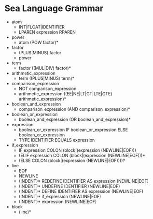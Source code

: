 # Sea Language Grammar

- atom
    * INT|FLOAT|IDENTIFIER
    * LPAREN expression RPAREN
- power
    * atom (POW factor)*
- factor
    * (PLUS|MINUS) factor
    * power
- term
    * factor ((MUL|DIV) factor)*
- arithmetic_expression
    * term ((PLUS|MINUS) term)*
- comparison_expression
    * NOT comparison_expression
    * arithmetic_expression ((EE|NE|LT|GT|LTE|GTE) arithmetic_expression)*
- boolean_and_expression
    * comparison_expression (AND comparison_expression)*
- boolean_or_expression
    * boolean_and_expression (OR boolean_and_expression)*
- expression
    * boolean_or_expression IF boolean_or_expression ELSE boolean_or_expression
    * TYPE IDENTIFIER EQUALS expression
- if_expression
    * IF expression COLON (block|(expression (NEWLINE|EOF)))
    * (ELIF expression COLON (block|(expression (NEWLINE|EOF)))*
    * (ELSE COLON (block|(expression (NEWLINE|EOF))))?
- line
    * EOF
    * NEWLINE
    * (INDENT)* REDEFINE IDENTIFIER AS expression (NEWLINE|EOF)
    * (INDENT)* UNDEFINE IDENTIFIER (NEWLINE|EOF)
    * (INDENT)* DEFINE IDENTIFIER AS expression (NEWLINE|EOF)
    * (INDENT)* if_expression (NEWLINE|EOF)
    * (INDENT)* expression (NEWLINE|EOF)
- block
    * (line)*

